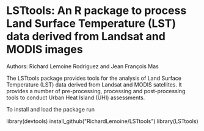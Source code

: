 # LSTtools: An R package to process Land Surface Temperature (LST) data derived from Landsat and MODIS images

Authors: Richard Lemoine Rodríguez and Jean François Mas

The LSTtools package provides tools for the analysis of Land Surface Temperature (LST) data derived from Landsat and MODIS satellites. It provides a number of pre-processing, processing and post-processing tools to conduct Urban Heat Island (UHI) assessments.

To install and load the package run

library(devtools)
install_github("RichardLemoine/LSTtools")
library(LSTtools)
